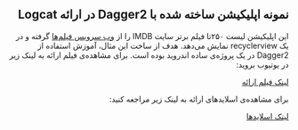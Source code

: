 <div dir="rtl">

## نمونه اپلیکیشن ساخته شده با Dagger2 در ارائه Logcat

این اپلیکیشن لیست ۲۵۰تا فیلم برتر سایت IMDB را از [وب سرویس فیلم‌ها](http://moviesapi.ir/) گرفته و در یک recyclerview نمایش می‌دهد. هدف از ساخت این مثال، آموزش استفاده از Dagger2 در یک پروژه‌ی ساده‌ اندروید بوده است.
برای مشاهده‌ی فیلم ارائه به لینک زیر در یوتیوب بروید:

[لینک فیلم ارائه](https://www.youtube.com/playlist?list=PLT2xIm2X7W7iRrw6bWMoe9HeSWQHGXzJp)

برای مشاهده‌ی اسلاید‌های ارائه به لینک زیر مراجعه کنید:

[لینک اسلاید‌ها](https://www.slideshare.net/abbasoveissi/dependency-injection-with-dagger-2-79531970)

